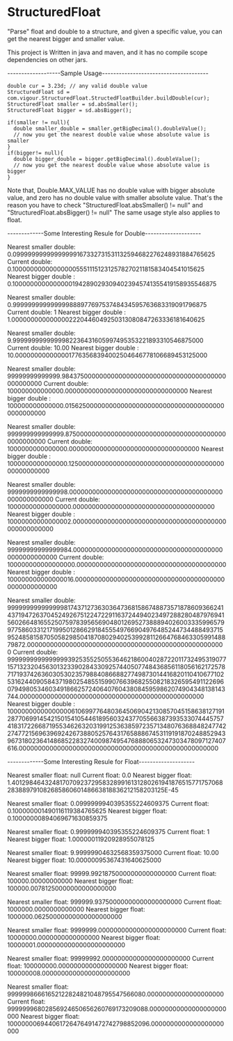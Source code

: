 StructuredFloat
===============

"Parse" float and double to a structure, and given a specific value, you can get the nearest bigger and smaller value.

This project is Written in java and maven, and it has no compile scope dependencies on other jars.


-------------------Sample Usage--------------------------------------

    double cur = 3.23d; // any valid double value 
    StructuredFloat sd = com.vigour.StructuredFloat.StructedFloatBuilder.buildDouble(cur);
    StructuredFloat smaller = sd.absSmaller();
    StructuredFloat bigger = sd.absBigger();
    
    if(smaller != null){
      double smaller_double = smaller.getBigDecimal().doubleValue();
      // now you get the nearest double value whose absolute value is smaller
    }
    if(bigger!= null){
      double bigger_double = bigger.getBigDecimal().doubleValue();
      // now you get the nearest double value whose absolute value is bigger
    }
Note that, Double.MAX_VALUE has no double value with bigger absolute value,
and zero has no double value with smaller absolute value. That's the reason you have to check "StructuredFloat.absSmaller() != null" and "StructuredFloat.absBigger() != null"
The same usage style also applies to float.

-------------Some Interesting Resule for Double--------------------

Nearest smaller double:   0.09999999999999999167332731531132594682276248931884765625
Current double:           0.1000000000000000055511151231257827021181583404541015625
Nearest bigger double :   0.10000000000000001942890293094023945741355419158935546875

Nearest smaller double:   0.99999999999999988897769753748434595763683319091796875
Current double:           1
Nearest bigger double :   1.0000000000000002220446049250313080847263336181640625

Nearest smaller double:    9.9999999999999982236431605997495353221893310546875000
Current double:           10.00
Nearest bigger double :   10.0000000000000017763568394002504646778106689453125000

Nearest smaller double:    99999999999999.9843750000000000000000000000000000000000000000000000
Current double:           100000000000000.00000000000000000000000000000000
Nearest bigger double :   100000000000000.0156250000000000000000000000000000000000000000000000

Nearest smaller double:    999999999999999.8750000000000000000000000000000000000000000000000000
Current double:           1000000000000000.0000000000000000000000000000000000
Nearest bigger double :   1000000000000000.1250000000000000000000000000000000000000000000000000

Nearest smaller double:    9999999999999998.0000000000000000000000000000000000000000000000000000
Current double:           10000000000000000.0000000000000000000000000000000000000
Nearest bigger double :   10000000000000002.0000000000000000000000000000000000000000000000000000

Nearest smaller double:    99999999999999984.0000000000000000000000000000000000000000000000000000
Current double:           100000000000000000.000000000000000000000000000000000000000
Nearest bigger double :   100000000000000016.0000000000000000000000000000000000000000000000000000

Nearest smaller double:    9999999999999998174371273630364736815867488735718786093662414371947263704524926751224722911637244940234972882804879769415602664816552507597839565690480126952738889402600333599657997758603312171995012866291845554976690497648524473448849371595248581587050582985041870802940253992811266476846330599148879872.0000000000000000000000000000000000000000000000000000
Current double:            9999999999999999392535525055364621860040287220117324953190771571323204563013233902843309257440507748436856118056162172578717193742636030530235798840866882774987301441682011041067710253162440905843719802548551599076639682550821832659549112269607949805346034918662572406407604380845959862074904348138143744.000000000000000000000000000000000000000000000000
Nearest bigger double :   10000000000000000610699776480364506904213085704515863812719128770699145421501541054461895603243770556638739353307444575741831722668719553462632031991253638597235713480763688482477422747721569639692426738805257643176588867453119191870248852943967318023641486852283274009874954768880653247303478097127407616.0000000000000000000000000000000000000000000000000000

-------------Some Interesting Resule for Float--------------------

Nearest smaller float:    null
Current float:            0.0
Nearest bigger float:     1.40129846432481707092372958328991613128026194187651577175706828388979108268586060148663818836212158203125E-45

Nearest smaller float:    0.0999999940395355224609375
Current float:            0.100000001490116119384765625
Nearest bigger float:     0.10000000894069671630859375

Nearest smaller float:    0.999999940395355224609375
Current float:            1
Nearest bigger float:     1.00000011920928955078125

Nearest smaller float:     9.99999904632568359375000
Current float:            10.00
Nearest bigger float:     10.00000095367431640625000

Nearest smaller float:     99999.99218750000000000000000
Current float:            100000.00000000000
Nearest bigger float:     100000.00781250000000000000000

Nearest smaller float:     999999.93750000000000000000000
Current float:            1000000.0000000000000
Nearest bigger float:     1000000.06250000000000000000000

Nearest smaller float:     9999999.00000000000000000000000
Current float:            10000000.0000000000000000
Nearest bigger float:     10000001.00000000000000000000000

Nearest smaller float:     99999992.00000000000000000000000
Current float:            100000000.000000000000000000
Nearest bigger float:     100000008.00000000000000000000000

Nearest smaller float:     99999986661652122824821048795547566080.00000000000000000000
Current float:             99999996802856924650656260769173209088.00000000000000000000000
Nearest bigger float:     100000006944061726476491472742798852096.0000000000000000000000
